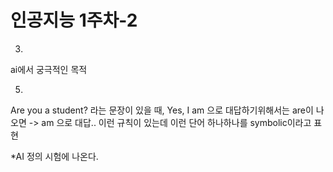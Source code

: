 # 인공지능 1주차-2

3)
ai에서 궁극적인 목적

5)
Are you a student? 라는 문장이 있을 때,
Yes, I am 으로 대답하기위해서는
are이 나오면 -> am 으로 대답.. 이런 규칙이 있는데
이런 단어 하나하나를 symbolic이라고 표현

*AI 정의 시험에 나온다.
